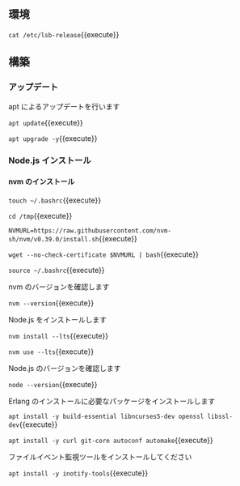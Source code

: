 ## 環境

`cat /etc/lsb-release`{{execute}}


## 構築

### アップデート
apt によるアップデートを行います

`apt update`{{execute}}

`apt upgrade -y`{{execute}}

### Node.js インストール

#### nvm のインストール

`touch ~/.bashrc`{{execute}}

`cd /tmp`{{execute}}

`NVMURL=https://raw.githubusercontent.com/nvm-sh/nvm/v0.39.0/install.sh`{{execute}}

`wget --no-check-certificate $NVMURL | bash`{{execute}}

`source ~/.bashrc`{{execute}}

nvm のバージョンを確認します

`nvm --version`{{execute}}

Node.js をインストールします

`nvm install --lts`{{execute}}

`nvm use --lts`{{execute}}

Node.js のバージョンを確認します

`node --version`{{execute}}

Erlang のインストールに必要なパッケージをインストールします

`apt install -y build-essential libncurses5-dev openssl libssl-dev`{{execute}}

`apt install -y curl git-core autoconf automake`{{execute}}

ファイルイベント監視ツールをインストールしてください

`apt install -y inotify-tools`{{execute}}


